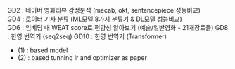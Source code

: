 GD2 : 네이버 영화리뷰 감정분석 (mecab, okt, sentencepiece 성능비교)  
GD4 : 로이터 기사 분류 (ML모델 8가지 분류기 & DL모델 성능비교)  
GD6 : 임베딩 내 WEAT score로 편향성 알아보기 (예술/일반영화 - 21개장르들)
GD8 : 한영 번역기 (seq2seq)
GD10 : 한영 번역기 (Transformer)  
  - (1) : based model   
  - (2) : based tunning lr and optimizer as paper  
